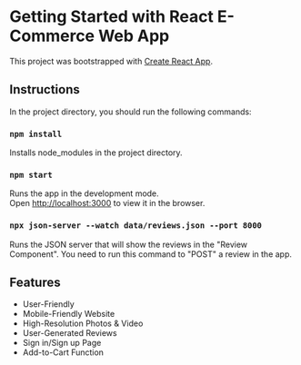 # Getting Started with React E-Commerce Web App

This project was bootstrapped with [Create React App](https://github.com/facebook/create-react-app).

## Instructions

In the project directory, you should run the following commands:

### `npm install`
Installs node_modules in the project directory.
### `npm start`
Runs the app in the development mode.\
Open [http://localhost:3000](http://localhost:3000) to view it in the browser.
### `npx json-server --watch data/reviews.json --port 8000`
Runs the JSON server that will show the reviews in the "Review Component". You need to run this command to "POST" a review in the app.

## Features
* User-Friendly
* Mobile-Friendly Website
* High-Resolution Photos & Video
* User-Generated Reviews
* Sign in/Sign up Page
* Add-to-Cart Function
